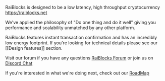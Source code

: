 RaiBlocks is designed to be a low latency, high throughput cryptocurrency  https://raiblocks.net

We've applied the philosophy of "Do one thing and do it well" giving you performance and scalability unmatched by any other platform.

RaiBlocks features instant transaction confirmation and has an incredibly low energy footprint.  If you're looking for technical details please see our [[Design features]] section.

Visit our forum if you have any questions [RaiBlocks Forum](https://forum.raiblocks.net/) or join us on [Discord Chat](http://chat.raiblocks.net/) 

If you're interested in what we're doing next, check out our [RoadMap](https://raiblocks.net/media/raiblocks-roadmap-v2-en.png)